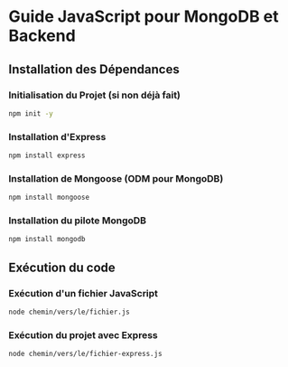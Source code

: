 # Guide JavaScript pour MongoDB et Backend

## Installation des Dépendances

### Initialisation du Projet (si non déjà fait)
```bash
npm init -y
```

### Installation d'Express
```bash
npm install express
```

### Installation de Mongoose (ODM pour MongoDB)
```bash
npm install mongoose
```

### Installation du pilote MongoDB
```bash 
npm install mongodb
```

## Exécution du code

### Exécution d'un fichier JavaScript
```bash
node chemin/vers/le/fichier.js
```

### Exécution du projet avec Express
```bash
node chemin/vers/le/fichier-express.js
```